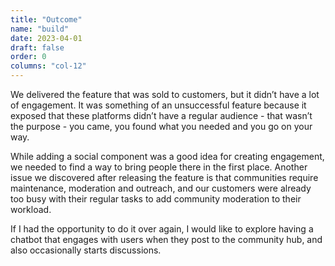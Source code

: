 ```yaml
---
title: "Outcome"
name: "build"
date: 2023-04-01
draft: false
order: 0
columns: "col-12"
---
```

We delivered the feature that was sold to customers, but it didn’t have a lot of engagement. It was something of an unsuccessful feature because it exposed that these platforms didn’t have a regular audience - that wasn’t the purpose - you came, you found what you needed and you go on your way. 

While adding a social component was a good idea for creating engagement, we needed to find a way to bring people there in the first place. Another issue we discovered after releasing the feature is that communities require maintenance, moderation and outreach, and our customers were already too busy with their regular tasks to add community moderation to their workload. 

If I had the opportunity to do it over again, I would like to explore having a chatbot that engages with users when they post to the community hub, and also occasionally starts discussions.